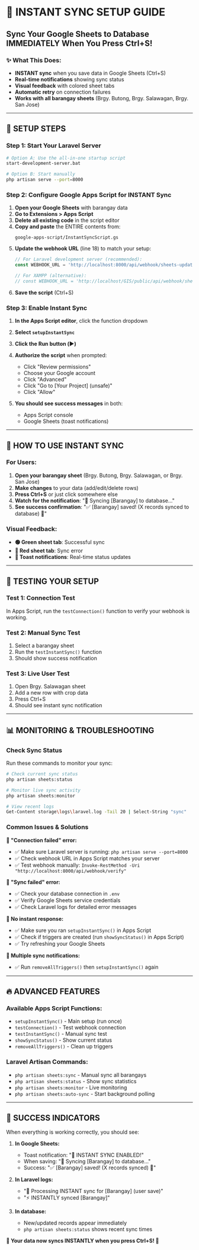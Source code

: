 # 🚀 INSTANT SYNC SETUP GUIDE
## Sync Your Google Sheets to Database IMMEDIATELY When You Press Ctrl+S!

### ✨ What This Does:
- **INSTANT sync** when you save data in Google Sheets (Ctrl+S)
- **Real-time notifications** showing sync status
- **Visual feedback** with colored sheet tabs
- **Automatic retry** on connection failures
- **Works with all barangay sheets** (Brgy. Butong, Brgy. Salawagan, Brgy. San Jose)

---

## 🔧 SETUP STEPS

### Step 1: Start Your Laravel Server
```bash
# Option A: Use the all-in-one startup script
start-development-server.bat

# Option B: Start manually
php artisan serve --port=8000
```

### Step 2: Configure Google Apps Script for INSTANT Sync

1. **Open your Google Sheets** with barangay data
2. **Go to Extensions > Apps Script**
3. **Delete all existing code** in the script editor
4. **Copy and paste** the ENTIRE contents from:
   ```
   google-apps-script/InstantSyncScript.gs
   ```
5. **Update the webhook URL** (line 18) to match your setup:
   ```javascript
   // For Laravel development server (recommended):
   const WEBHOOK_URL = 'http://localhost:8000/api/webhook/sheets-update';
   
   // For XAMPP (alternative):
   // const WEBHOOK_URL = 'http://localhost/GIS/public/api/webhook/sheets-update';
   ```
6. **Save the script** (Ctrl+S)

### Step 3: Enable Instant Sync

1. **In the Apps Script editor**, click the function dropdown
2. **Select `setupInstantSync`**
3. **Click the Run button (▶️)**
4. **Authorize the script** when prompted:
   - Click "Review permissions"
   - Choose your Google account
   - Click "Advanced"
   - Click "Go to [Your Project] (unsafe)"
   - Click "Allow"

5. **You should see success messages** in both:
   - Apps Script console
   - Google Sheets (toast notifications)

---

## 🎯 HOW TO USE INSTANT SYNC

### For Users:
1. **Open your barangay sheet** (Brgy. Butong, Brgy. Salawagan, or Brgy. San Jose)
2. **Make changes** to your data (add/edit/delete rows)
3. **Press Ctrl+S** or just click somewhere else
4. **Watch for the notification**: "🔄 Syncing [Barangay] to database..."
5. **See success confirmation**: "✅ [Barangay] saved! (X records synced to database) 🎉"

### Visual Feedback:
- **🟢 Green sheet tab**: Successful sync
- **🔴 Red sheet tab**: Sync error
- **📝 Toast notifications**: Real-time status updates

---

## 🧪 TESTING YOUR SETUP

### Test 1: Connection Test
In Apps Script, run the `testConnection()` function to verify your webhook is working.

### Test 2: Manual Sync Test
1. Select a barangay sheet
2. Run the `testInstantSync()` function
3. Should show success notification

### Test 3: Live User Test
1. Open Brgy. Salawagan sheet
2. Add a new row with crop data
3. Press Ctrl+S
4. Should see instant sync notification

---

## 📊 MONITORING & TROUBLESHOOTING

### Check Sync Status
Run these commands to monitor your sync:

```bash
# Check current sync status
php artisan sheets:status

# Monitor live sync activity
php artisan sheets:monitor

# View recent logs
Get-Content storage\logs\laravel.log -Tail 20 | Select-String "sync"
```

### Common Issues & Solutions

**🔴 "Connection failed" error:**
- ✅ Make sure Laravel server is running: `php artisan serve --port=8000`
- ✅ Check webhook URL in Apps Script matches your server
- ✅ Test webhook manually: `Invoke-RestMethod -Uri "http://localhost:8000/api/webhook/verify"`

**🔴 "Sync failed" error:**
- ✅ Check your database connection in `.env`
- ✅ Verify Google Sheets service credentials
- ✅ Check Laravel logs for detailed error messages

**🔴 No instant response:**
- ✅ Make sure you ran `setupInstantSync()` in Apps Script
- ✅ Check if triggers are created (run `showSyncStatus()` in Apps Script)
- ✅ Try refreshing your Google Sheets

**🔴 Multiple sync notifications:**
- ✅ Run `removeAllTriggers()` then `setupInstantSync()` again

---

## 🔥 ADVANCED FEATURES

### Available Apps Script Functions:
- `setupInstantSync()` - Main setup (run once)
- `testConnection()` - Test webhook connection
- `testInstantSync()` - Manual sync test
- `showSyncStatus()` - Show current status
- `removeAllTriggers()` - Clean up triggers

### Laravel Artisan Commands:
- `php artisan sheets:sync` - Manual sync all barangays
- `php artisan sheets:status` - Show sync statistics
- `php artisan sheets:monitor` - Live monitoring
- `php artisan sheets:auto-sync` - Start background polling

---

## 🎉 SUCCESS INDICATORS

When everything is working correctly, you should see:

1. **In Google Sheets:**
   - Toast notification: "🚀 INSTANT SYNC ENABLED!"
   - When saving: "🔄 Syncing [Barangay] to database..."
   - Success: "✅ [Barangay] saved! (X records synced) 🎉"

2. **In Laravel logs:**
   - "🚀 Processing INSTANT sync for [Barangay] (user save)"
   - "⚡ INSTANTLY synced [Barangay]"

3. **In database:**
   - New/updated records appear immediately
   - `php artisan sheets:status` shows recent sync times

**🎯 Your data now syncs INSTANTLY when you press Ctrl+S! 🚀**

